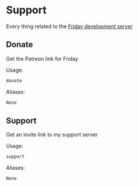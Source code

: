 # Support

Every thing related to the [Friday development server](//discord.gg/XP4avQ449V)

## Donate

Get the Patreon link for Friday

Usage:

```md
donate 
```

Aliases:

```md
None
```

## Support

Get an invite link to my support server

Usage:

```md
support 
```

Aliases:

```md
None
```

